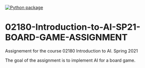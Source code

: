 [![Python package](https://github.com/unitrium/02180-Introduction-to-AI-SP21-BOARD-GAME-ASSIGNMENT/actions/workflows/python-test.yml/badge.svg)](https://github.com/unitrium/02180-Introduction-to-AI-SP21-BOARD-GAME-ASSIGNMENT/actions/workflows/python-test.yml)
# 02180-Introduction-to-AI-SP21-BOARD-GAME-ASSIGNMENT

Assignement for the course 02180 Introduction to AI.
Spring 2021

The goal of the assignment is to implement AI for a board game.
